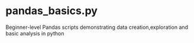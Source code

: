 # pandas_basics.py
Beginner-level Pandas scripts demonstrating data creation,exploration and basic analysis in python
